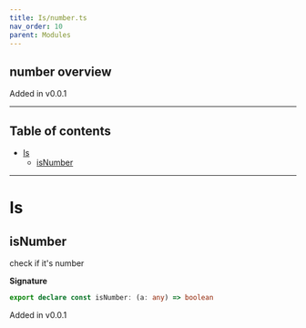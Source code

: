 ```yaml
---
title: Is/number.ts
nav_order: 10
parent: Modules
---
```


## number overview

Added in v0.0.1

---

<h2 class="text-delta">Table of contents</h2>

- [Is](#is)
  - [isNumber](#isnumber)

---

# Is

## isNumber

check if it's number

**Signature**

```ts
export declare const isNumber: (a: any) => boolean
```

Added in v0.0.1
